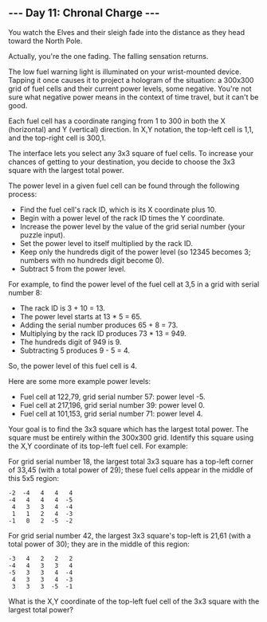 ## --- Day 11: Chronal Charge ---

You watch the Elves and their sleigh fade into the distance as they head toward the North Pole.

Actually, you're the one fading. The falling sensation returns.

The low fuel warning light is illuminated on your wrist-mounted device. Tapping it once causes it to project a hologram of the situation: a 300x300 grid of fuel cells and their current power levels, some negative. You're not sure what negative power means in the context of time travel, but it can't be good.

Each fuel cell has a coordinate ranging from 1 to 300 in both the X (horizontal) and Y (vertical) direction. In X,Y notation, the top-left cell is 1,1, and the top-right cell is 300,1.

The interface lets you select any 3x3 square of fuel cells. To increase your chances of getting to your destination, you decide to choose the 3x3 square with the largest total power.

The power level in a given fuel cell can be found through the following process:

 * Find the fuel cell's rack ID, which is its X coordinate plus 10.
 * Begin with a power level of the rack ID times the Y coordinate.
 * Increase the power level by the value of the grid serial number (your puzzle input).
 * Set the power level to itself multiplied by the rack ID.
 * Keep only the hundreds digit of the power level (so 12345 becomes 3; numbers with no hundreds digit become 0).
 * Subtract 5 from the power level.

For example, to find the power level of the fuel cell at 3,5 in a grid with serial number 8:

 * The rack ID is 3 + 10 = 13.
 * The power level starts at 13 * 5 = 65.
 * Adding the serial number produces 65 + 8 = 73.
 * Multiplying by the rack ID produces 73 * 13 = 949.
 * The hundreds digit of 949 is 9.
 * Subtracting 5 produces 9 - 5 = 4.

So, the power level of this fuel cell is 4.

Here are some more example power levels:

 * Fuel cell at  122,79, grid serial number 57: power level -5.
 * Fuel cell at 217,196, grid serial number 39: power level  0.
 * Fuel cell at 101,153, grid serial number 71: power level  4.

Your goal is to find the 3x3 square which has the largest total power. The square must be entirely within the 300x300 grid. Identify this square using the X,Y coordinate of its top-left fuel cell. For example:

For grid serial number 18, the largest total 3x3 square has a top-left corner of 33,45 (with a total power of 29); these fuel cells appear in the middle of this 5x5 region:

```
-2  -4   4   4   4
-4   4   4   4  -5
 4   3   3   4  -4
 1   1   2   4  -3
-1   0   2  -5  -2
```

For grid serial number 42, the largest 3x3 square's top-left is 21,61 (with a total power of 30); they are in the middle of this region:

```
-3   4   2   2   2
-4   4   3   3   4
-5   3   3   4  -4
 4   3   3   4  -3
 3   3   3  -5  -1
 ```

What is the X,Y coordinate of the top-left fuel cell of the 3x3 square with the largest total power?
